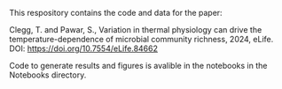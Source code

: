 This respository contains the code and data for the paper:

Clegg, T. and Pawar, S., Variation in thermal physiology can drive the temperature-dependence of microbial community richness, 2024, eLife. DOI: <https://doi.org/10.7554/eLife.84662>

Code to generate results and figures is avalible in the notebooks in the Notebooks directory. 
